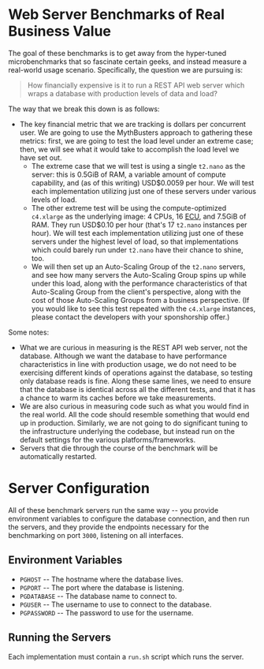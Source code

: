 Web Server Benchmarks of Real Business Value
===============================================

The goal of these benchmarks is to get away from the hyper-tuned microbenchmarks that so fascinate certain geeks, and instead measure
a real-world usage scenario. Specifically, the question we are pursuing is:

> How financially expensive is it to run a REST API web server which wraps a database with production levels of data and load?

The way that we break this down is as follows:

* The key financial metric that we are tracking is dollars per concurrent user. We are going to use the MythBusters approach to
  gathering these metrics: first, we are going to test the load level under an extreme case; then, we will see what it would take
  to accomplish the load level we have set out.
  * The extreme case that we will test is using a single `t2.nano` as the server:
  this is 0.5GiB of RAM, a variable amount of compute capability, and (as of this writing) USD$0.0059 per hour. We will test
  each implementation utilizing just one of these servers under various levels of load.
  * The other extreme test will be using the compute-optimized `c4.xlarge` as the underlying image:
  4 CPUs, 16 [ECU](https://aws.amazon.com/ec2/faqs/#What_is_an_EC2_Compute_Unit_and_why_did_you_introduce_it), and 7.5GiB of RAM.
  They run USD$0.10 per hour (that's 17 `t2.nano` instances per hour). We will test each implementation utilizing just one of
  these servers under the highest level of load, so that implementations which could barely run under `t2.nano` have their chance
  to shine, too.
  * We will then set up an Auto-Scaling Group of the `t2.nano` servers, and see how many servers the Auto-Scaling Group spins
  up while under this load, along with the performance characteristics of that Auto-Scaling Group from the client's perspective,
  along with the cost of those Auto-Scaling Groups from a business perspective.  (If you would like to see this test repeated
  with the `c4.xlarge` instances, please contact the developers with your sponshorship offer.)

Some notes:

* What we are curious in measuring is the REST API web server, not the database. Although we want the database to have performance
  characteristics in line with production usage, we do not need to be exercising different kinds of operations against the database,
  so testing only database reads is fine. Along these same lines, we need to ensure that the database is identical across all the
  different tests, and that it has a chance to warm its caches before we take measurements.
* We are also curious in measuring code such as what you would find in the real world. All the code should resemble something that
  would end up in production. Similarly, we are not going to do significant tuning to the infrastructure underlying the codebase,
  but instead run on the default settings for the various platforms/frameworks.
* Servers that die through the course of the benchmark will be automatically restarted.

Server Configuration
=====================

All of these benchmark servers run the same way -- you provide environment variables to configure the database
connection, and then run the servers, and they provide the endpoints necessary for the benchmarking on port `3000`,
listening on all interfaces.

Environment Variables
-------------------------

* `PGHOST` -- The hostname where the database lives.
* `PGPORT` -- The port where the database is listening.
* `PGDATABASE` -- The database name to connect to.
* `PGUSER` -- The username to use to connect to the database.
* `PGPASSWORD` -- The password to use for the username.

Running the Servers
----------------------

Each implementation must contain a `run.sh` script which runs the server.
